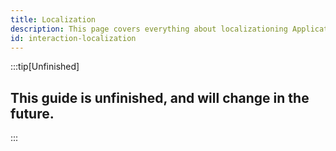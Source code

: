 ```yaml
---
title: Localization
description: This page covers everything about localizationing Application Commands.
id: interaction-localization
---
```


:::tip[Unfinished]
## This guide is unfinished, and will change in the future.  
:::